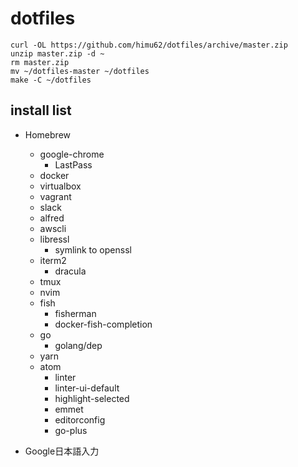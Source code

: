 # dotfiles

```
curl -OL https://github.com/himu62/dotfiles/archive/master.zip
unzip master.zip -d ~
rm master.zip
mv ~/dotfiles-master ~/dotfiles
make -C ~/dotfiles
```

## install list

- Homebrew
  + google-chrome
    * LastPass
  + docker
  + virtualbox
  + vagrant
  + slack
  + alfred
  + awscli
  + libressl
    * symlink to openssl
  + iterm2
    * dracula
  + tmux
  + nvim
  + fish
    * fisherman
    * docker-fish-completion
  + go
    * golang/dep
  + yarn
  + atom
    * linter
    * linter-ui-default
    * highlight-selected
    * emmet
    * editorconfig
    * go-plus

- Google日本語入力
